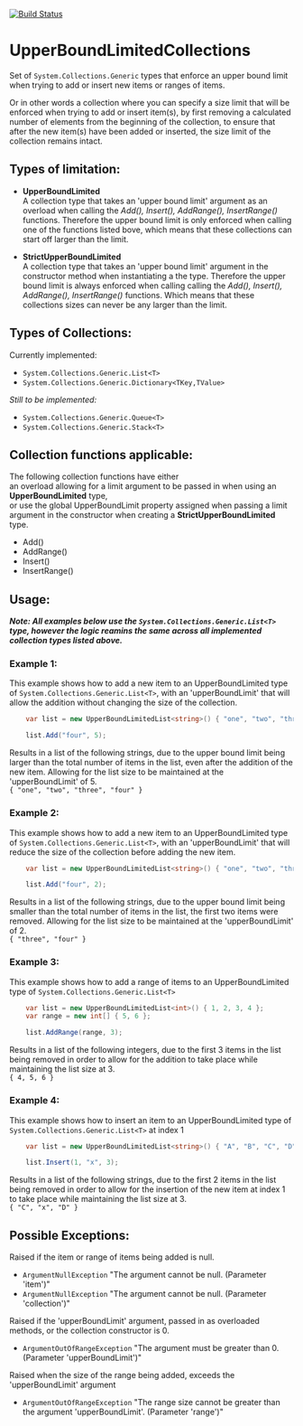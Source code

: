 [![Build Status](https://dev.azure.com/marcelrienks/UpperBoundLimitedCollections/_apis/build/status/marcelrienks.UpperBoundLimitedCollections?branchName=master)](https://dev.azure.com/marcelrienks/UpperBoundLimitedCollections/_build/latest?definitionId=14&branchName=master)
# UpperBoundLimitedCollections
Set of ```System.Collections.Generic``` types that enforce an upper bound limit when trying to add or insert new items or ranges of items.

Or in other words a collection where you can specify a size limit that will be enforced when trying to add or insert item(s), by first removing a calculated number of elements from the beginning of the collection, to ensure that after the new item(s) have been added or inserted, the size limit of the collection remains intact.
## Types of limitation:
* **UpperBoundLimited**  
A collection type that takes an 'upper bound limit' argument as an overload when calling the *Add(), Insert(), AddRange(), InsertRange()* functions. Therefore the upper bound limit is only enforced when calling one of the functions listed bove, which means that these collections can start off larger than the limit.

* **StrictUpperBoundLimited**  
A collection type that takes an 'upper bound limit' argument in the constructor method when instantiating a the type. Therefore the upper bound limit is always enforced when calling calling the *Add(), Insert(), AddRange(), InsertRange()* functions. Which means that these collections sizes can never be any larger than the limit.
## Types of Collections:
Currently implemented:
* `System.Collections.Generic.List<T>`
* `System.Collections.Generic.Dictionary<TKey,TValue>`

*Still to be implemented:*
* `System.Collections.Generic.Queue<T>`
* `System.Collections.Generic.Stack<T>`
## Collection functions applicable:
The following collection functions have either  
an overload allowing for a limit argument to be passed in when using an **UpperBoundLimited** type,  
or use the global UpperBoundLimit property assigned when passing a limit argument in the constructor when creating a **StrictUpperBoundLimited** type.
* Add()
* AddRange()
* Insert()
* InsertRange()
## Usage:
**_Note: All examples below use the ```System.Collections.Generic.List<T>``` type, however the logic reamins the same across all implemented collection types listed above._**
### Example 1:
This example shows how to add a new item to an UpperBoundLimited type of ```System.Collections.Generic.List<T>```, with an 'upperBoundLimit' that will allow the addition without changing the size of the collection.  
```csharp
    var list = new UpperBoundLimitedList<string>() { "one", "two", "three" };

    list.Add("four", 5);
```
Results in a list of the following strings, due to the upper bound limit being larger than the total number of items in the list, even after the addition of the new item. Allowing for the list size to be maintained at the 'upperBoundLimit' of 5.  
`{ "one", "two", "three", "four" }`
### Example 2:
This example shows how to add a new item to an UpperBoundLimited type of ```System.Collections.Generic.List<T>```, with an 'upperBoundLimit' that will reduce the size of the collection before adding the new item.  
```csharp
    var list = new UpperBoundLimitedList<string>() { "one", "two", "three" };

    list.Add("four", 2);
```
Results in a list of the following strings, due to the upper bound limit being smaller than the total number of items in the list, the first two items were removed. Allowing for the list size to be maintained at the 'upperBoundLimit' of 2.  
`{ "three", "four" }`
### Example 3:
This example shows how to add a range of items to an UpperBoundLimited type of ```System.Collections.Generic.List<T>```  
```csharp
    var list = new UpperBoundLimitedList<int>() { 1, 2, 3, 4 };
    var range = new int[] { 5, 6 };

    list.AddRange(range, 3);
```
Results in a list of the following integers, due to the first 3 items in the list being removed in order to allow for the addition to take place while maintaining the list size at 3.  
`{ 4, 5, 6 }`
### Example 4:
This example shows how to insert an item to an UpperBoundLimited type of ```System.Collections.Generic.List<T>``` at index 1  
```csharp
    var list = new UpperBoundLimitedList<string>() { "A", "B", "C", "D" };

    list.Insert(1, "x", 3);
```
Results in a list of the following strings, due to the first 2 items in the list being removed in order to allow for the insertion of the new item at index 1 to take place while maintaining the list size at 3.  
`{ "C", "x", "D" }`
## Possible Exceptions:
Raised if the item or range of items being added is null.
* `ArgumentNullException` "The argument cannot be null. (Parameter 'item')"
* `ArgumentNullException` "The argument cannot be null. (Parameter 'collection')"

Raised if the 'upperBoundLimit' argument, passed in as overloaded methods, or the collection constructor is 0.
* `ArgumentOutOfRangeException` "The argument must be greater than 0. (Parameter 'upperBoundLimit')"

Raised when the size of the range being added, exceeds the 'upperBoundLimit' argument
* `ArgumentOutOfRangeException` "The range size cannot be greater than the argument 'upperBoundLimit'. (Parameter 'range')"
